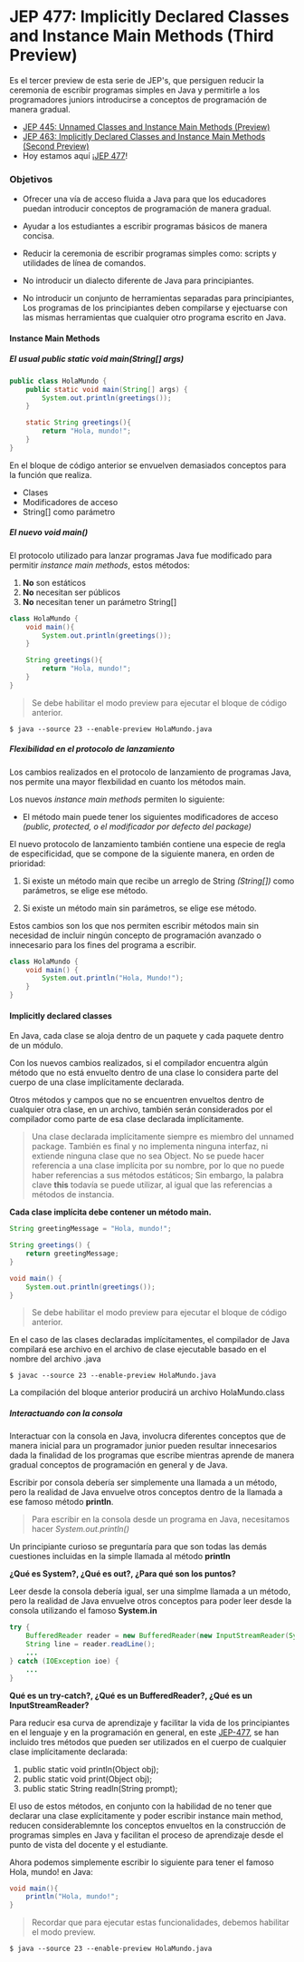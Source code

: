 # JEP 477: Implicitly Declared Classes and Instance Main Methods (Third Preview) 

Es el tercer preview de esta serie de JEP's, que persiguen reducir la ceremonia de escribir programas simples en Java y permitirle a los programadores juniors introducirse a conceptos de programación de manera gradual.

- [JEP 445: Unnamed Classes and Instance Main Methods (Preview)](https://openjdk.org/jeps/445)
- [JEP 463: Implicitly Declared Classes and Instance Main Methods (Second Preview)](https://openjdk.org/jeps/463)
- Hoy estamos aquí ¡[JEP 477](https://openjdk.org/jeps/477)! 

### Objetivos

- Ofrecer una vía de acceso fluida a Java para que los educadores puedan introducir conceptos de programación de manera gradual.

- Ayudar a los estudiantes a escribir programas básicos de manera concisa. 

- Reducir la ceremonia de escribir programas simples como: scripts y utilidades de línea de comandos. 

- No introducir un dialecto diferente de Java para principiantes.

- No introducir un conjunto de herramientas separadas para principiantes, Los programas de los principiantes deben compilarse y ejectuarse con las mismas herramientas que cualquier otro programa escrito en Java.

#### Instance Main Methods

##### El usual _public static void main(String[] args)_

```java
public class HolaMundo {
    public static void main(String[] args) {
        System.out.println(greetings());
    }

    static String greetings(){
        return "Hola, mundo!";
    }
}
```

En el bloque de código anterior se envuelven demasiados conceptos para la función que realiza.

- Clases 
- Modificadores de acceso 
- String[] como parámetro  

##### El nuevo _void main()_

El protocolo utilizado para lanzar programas Java fue modificado para permitir _instance main methods_, estos métodos: 

1. __No__ son estáticos
2. __No__ necesitan ser públicos 
3. __No__ necesitan tener un parámetro String[]

```java
class HolaMundo {
    void main(){
        System.out.println(greetings());
    }

    String greetings(){
	    return "Hola, mundo!";
    }
}
```
> Se debe habilitar el modo preview para ejecutar el bloque de código anterior.

```shell
$ java --source 23 --enable-preview HolaMundo.java
```

##### Flexibilidad en el protocolo de lanzamiento

Los cambios realizados en el protocolo de lanzamiento de programas Java, nos permite una mayor flexbilidad en cuanto los métodos main. 

Los nuevos _instance main methods_ permiten lo siguiente: 

- El método main puede tener los siguientes modificadores de acceso _(public, protected, o el modificador por defecto del package)_ 

El nuevo protocolo de lanzamiento también contiene una especie de regla de especificidad, que se compone de la siguiente manera, en orden de prioridad: 

1. Si existe un método main que recibe un arreglo de String _(String[])_ como parámetros, se elige ese método.

2. Si existe un método main sin parámetros, se elige ese método. 

Estos cambios son los que nos permiten escribir métodos main sin necesidad de incluir ningún concepto de programación avanzado o innecesario para los fines del programa a escribir.

```java
class HolaMundo {
    void main() {
        System.out.println("Hola, Mundo!");
    }
}
```

#### Implicitly declared classes

En Java, cada clase se aloja dentro de un paquete y cada paquete dentro de un módulo. 

Con los nuevos cambios realizados, si el compilador encuentra algún método que no está envuelto dentro de una clase lo considera parte del cuerpo de una clase implícitamente declarada. 

Otros métodos y campos que no se encuentren envueltos dentro de cualquier otra clase, en un archivo, también serán considerados por el compilador como parte de esa clase declarada implícitamente. 

>Una clase declarada implícitamente siempre es miembro del unnamed package. También es final y no implementa ninguna interfaz, ni extiende ninguna clase que no sea Object. No se puede hacer referencia a una clase implícita por su nombre, por lo que no puede haber referencias a sus métodos estáticos; Sin embargo, la palabra clave __this__ todavía se puede utilizar, al igual que las referencias a métodos de instancia.

__Cada clase implícita debe contener un método main.__

```java
String greetingMessage = "Hola, mundo!"; 

String greetings() {
	return greetingMessage;
} 

void main() {
	System.out.println(greetings());
}
```
> Se debe habilitar el modo preview para ejecutar el bloque de código anterior.

En el caso de las clases declaradas implícitamentes, el compilador de Java compilará ese archivo en el archivo de clase ejecutable basado en el nombre del archivo .java

```shell 
$ javac --source 23 --enable-preview HolaMundo.java
```
La compilación del bloque anterior producirá un archivo HolaMundo.class 

##### Interactuando con la consola

Interactuar con la consola en Java, involucra diferentes conceptos que de manera inicial para un programador junior pueden resultar innecesarios dada la finalidad de los programas que escribe mientras aprende de manera gradual conceptos de programación en general y de Java. 

Escribir por consola debería ser simplemente una llamada a un método, pero la realidad de Java envuelve otros conceptos dentro de la llamada a ese famoso método __println__. 

> Para escribir en la consola desde un programa en Java, necesitamos hacer _System.out.println()_

Un principiante curioso se preguntaría para que son todas las demás cuestiones incluidas en la simple llamada al método __println__ 

__¿Qué es System?, ¿Qué es out?, ¿Para qué son los puntos?__ 

Leer desde la consola debería igual, ser una simplme llamada a un método, pero la realidad de Java envuelve otros conceptos para poder leer desde la consola utilizando el famoso __System.in__

```java
try {
    BufferedReader reader = new BufferedReader(new InputStreamReader(System.in));
    String line = reader.readLine();
    ...
} catch (IOException ioe) {
    ...
}
```

__Qué es un try-catch?, ¿Qué es un BufferedReader?, ¿Qué es un InputStreamReader?__ 

Para reducir esa curva de aprendizaje y facilitar la vida de los principiantes en el lenguaje y en la programación en general, en este [JEP-477](https://openjdk.org/jeps/477), se han incluido tres métodos que pueden ser utilizados en el cuerpo de cualquier clase implícitamente declarada: 

1. public static void println(Object obj);
2. public static void print(Object obj);
3. public static String readln(String prompt);

El uso de estos métodos, en conjunto con la habilidad de no tener que declarar una clase explícitamente y poder escribir instance main method, reducen considerablemnte los conceptos envueltos en la construcción de programas simples en Java y facilitan el proceso de aprendizaje desde el punto de vista del docente y el estudiante. 

Ahora podemos simplemente escribir lo siguiente para tener el famoso Hola, mundo! en Java: 

```java 
void main(){
    println("Hola, mundo!";
}
```

> Recordar que para ejecutar estas funcionalidades, debemos habilitar el modo preview. 

```shell 
$ java --source 23 --enable-preview HolaMundo.java
```
